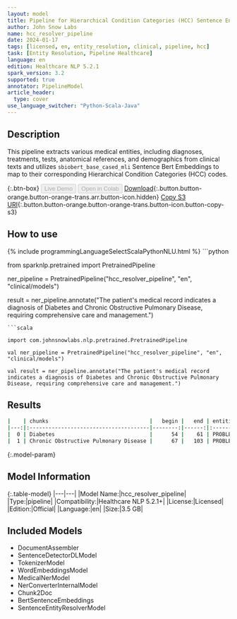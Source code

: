 ```yaml
---
layout: model
title: Pipeline for Hierarchical Condition Categories (HCC) Sentence Entity Resolver
author: John Snow Labs
name: hcc_resolver_pipeline
date: 2024-01-17
tags: [licensed, en, entity_resolution, clinical, pipeline, hcc]
task: [Entity Resolution, Pipeline Healthcare]
language: en
edition: Healthcare NLP 5.2.1
spark_version: 3.2
supported: true
annotator: PipelineModel
article_header:
  type: cover
use_language_switcher: "Python-Scala-Java"
---
```


## Description

This pipeline extracts various medical entities, including diagnoses, treatments, tests, anatomical references, and demographics from clinical texts and utilizes `sbiobert_base_cased_mli` Sentence Bert Embeddings to map to their corresponding Hierarchical Condition Categories (HCC) codes. 

{:.btn-box}
<button class="button button-orange" disabled>Live Demo</button>
<button class="button button-orange" disabled>Open in Colab</button>
[Download](https://s3.amazonaws.com/auxdata.johnsnowlabs.com/clinical/models/hcc_resolver_pipeline_en_5.2.1_3.2_1705487625394.zip){:.button.button-orange.button-orange-trans.arr.button-icon.hidden}
[Copy S3 URI](s3://auxdata.johnsnowlabs.com/clinical/models/hcc_resolver_pipeline_en_5.2.1_3.2_1705487625394.zip){:.button.button-orange.button-orange-trans.button-icon.button-copy-s3}

## How to use



<div class="tabs-box" markdown="1">
{% include programmingLanguageSelectScalaPythonNLU.html %}
```python

from sparknlp.pretrained import PretrainedPipeline

ner_pipeline = PretrainedPipeline("hcc_resolver_pipeline", "en", "clinical/models")

result = ner_pipeline.annotate("The patient's medical record indicates a diagnosis of Diabetes and Chronic Obstructive Pulmonary Disease, requiring comprehensive care and management.")

```
```scala

import com.johnsnowlabs.nlp.pretrained.PretrainedPipeline

val ner_pipeline = PretrainedPipeline("hcc_resolver_pipeline", "en", "clinical/models")

val result = ner_pipeline.annotate("The patient's medical record indicates a diagnosis of Diabetes and Chronic Obstructive Pulmonary Disease, requiring comprehensive care and management.")

```
</div>

## Results

```bash
|    | chunks                                |   begin |   end | entities   |   hcc_code | resolutions                                                                                                                                                                                                                                                                                                                                 | all_codes          |
|---:|:--------------------------------------|--------:|------:|:-----------|-----------:|:--------------------------------------------------------------------------------------------------------------------------------------------------------------------------------------------------------------------------------------------------------------------------------------------------------------------------------------------|:-------------------|
|  0 | Diabetes                              |      54 |    61 | PROBLEM    |         19 | diabetes monitored [type 2 diabetes mellitus without complications]:::anaemia of diabetes [anemia, unspecified]:::anemia of diabetes (disorder) [type 2 diabetes mellitus with other specified complication]                                                                                                                                | 19:::0:::18        |
|  1 | Chronic Obstructive Pulmonary Disease |      67 |   103 | PROBLEM    |        111 | chronic obstructive pulmonary disease [chronic obstructive pulmonary disease, unspecified]:::chronic lung disease [pneumoconiosis due to other dust containing silica]:::chronic pulmonary heart disease [pulmonary heart disease, unspecified]:::other chronic obstructive pulmonary disease [other chronic obstructive pulmonary disease] | 111:::112:::85:::0 |
```

{:.model-param}
## Model Information

{:.table-model}
|---|---|
|Model Name:|hcc_resolver_pipeline|
|Type:|pipeline|
|Compatibility:|Healthcare NLP 5.2.1+|
|License:|Licensed|
|Edition:|Official|
|Language:|en|
|Size:|3.5 GB|

## Included Models

- DocumentAssembler
- SentenceDetectorDLModel
- TokenizerModel
- WordEmbeddingsModel
- MedicalNerModel
- NerConverterInternalModel
- Chunk2Doc
- BertSentenceEmbeddings
- SentenceEntityResolverModel
